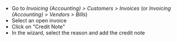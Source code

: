 - Go to *Invoicing (Accounting) \> Customers \> Invoices* (or *Invoicing (Accounting) \> Vendors
  \> Bills*)
- Select an open invoice
- Click on "Credit Note"
- In the wizard, select the reason and add the credit note
